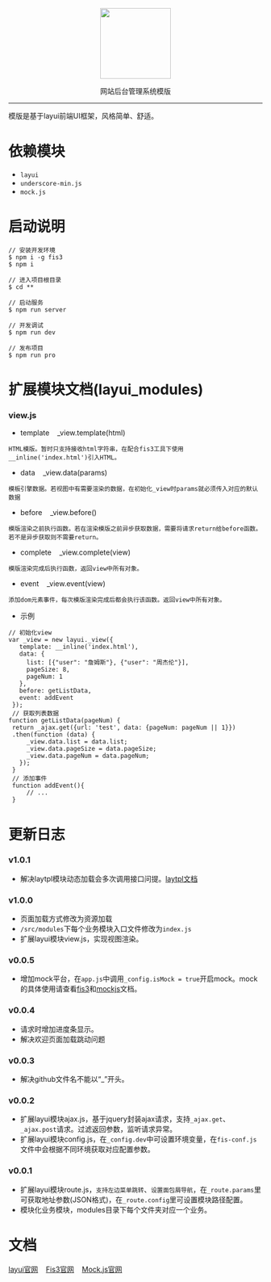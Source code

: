 <p align=center>
  <img src="https://xuffy.github.io/wms-logo.png" alt="" width="140">
</p>
<p align=center>
  网站后台管理系统模版
</p>

---

模版是基于layui前端UI框架，风格简单、舒适。

依赖模块
===
- `layui`
- `underscore-min.js`
- `mock.js`

启动说明
===
```
// 安装开发环境
$ npm i -g fis3
$ npm i

// 进入项目根目录
$ cd **

// 启动服务
$ npm run server

// 开发调试
$ npm run dev

// 发布项目
$ npm run pro
```

扩展模块文档(layui_modules)
===
### view.js
* template&nbsp;&nbsp;&nbsp;&nbsp;_view.template(html)
 ```
 HTML模版。暂时只支持接收html字符串，在配合fis3工具下使用__inline('index.html')引入HTML。
 ```

* data&nbsp;&nbsp;&nbsp;&nbsp;_view.data(params)
 ```
 模板引擎数据。若视图中有需要渲染的数据，在初始化_view时params就必须传入对应的默认数据
 ```

* before&nbsp;&nbsp;&nbsp;&nbsp;_view.before()
 ```
 模版渲染之前执行函数。若在渲染模版之前异步获取数据，需要将请求return给before函数。
 若不是异步获取则不需要return。
 ```

* complete&nbsp;&nbsp;&nbsp;&nbsp;_view.complete(view)
 ```
 模版渲染完成后执行函数，返回view中所有对象。
 ```

* event&nbsp;&nbsp;&nbsp;&nbsp;_view.event(view)
 ```
 添加dom元素事件，每次模版渲染完成后都会执行该函数。返回view中所有对象。
 ```

* 示例
 ```
 // 初始化view
 var _view = new layui._view({
    template: __inline('index.html'),
    data: {
      list: [{"user": "詹姆斯"}, {"user": "周杰伦"}],
      pageSize: 8,
      pageNum: 1
    },
    before: getListData,
    event: addEvent
  });
  // 获取列表数据
function getListData(pageNum) {
  return _ajax.get({url: 'test', data: {pageNum: pageNum || 1}})
  .then(function (data) {
      _view.data.list = data.list;
      _view.data.pageSize = data.pageSize;
      _view.data.pageNum = data.pageNum;
    });
  }
  // 添加事件
  function addEvent(){
	  // ...
  }
 ```

更新日志
===
### v1.0.1
* 解决laytpl模块动态加载会多次调用接口问提。[laytpl文档](http://www.layui.com/doc/modules/laypage.html)

### v1.0.0
* 页面加载方式修改为资源加载
* `/src/modules`下每个业务模块入口文件修改为`index.js`
* 扩展layui模块view.js，实现视图渲染。

### v0.0.5
* 增加mock平台，在`app.js`中调用`_config.isMock = true`开启mock。mock的具体使用请查看[fis3](http://fis.baidu.com/fis3/docs/node-mock.html)和[mockjs](http://mockjs.com/examples.html)文档。

### v0.0.4
* 请求时增加进度条显示。
* 解决欢迎页面加载跳动问题

### v0.0.3
* 解决github文件名不能以“_”开头。

### v0.0.2
* 扩展layui模块ajax.js，基于jquery封装ajax请求，支持`_ajax.get`、`_ajax.post`请求。过滤返回参数，监听请求异常。
* 扩展layui模块config.js，在`_config.dev`中可设置环境变量，在`fis-conf.js`文件中会根据不同环境获取对应配置参数。

### v0.0.1
* 扩展layui模块route.js，`支持左边菜单跳转`、`设置面包屑导航`，在`_route.params`里可获取地址参数(JSON格式)，在`_route.config`里可设置模块路径配置。
* 模块化业务模块，modules目录下每个文件夹对应一个业务。

文档
===
[layui官网](http://www.layui.com/)&nbsp;&nbsp;&nbsp;&nbsp;[Fis3官网](http://fis.baidu.com/fis3/index.html)&nbsp;&nbsp;&nbsp;&nbsp;[Mock.js官网](http://mockjs.com/)&nbsp;&nbsp;&nbsp;&nbsp;

